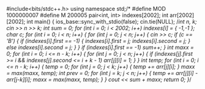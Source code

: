 #include<bits/stdc++.h>
using namespace std;/*
#define MOD 1000000007
#define M 200005
pair<int, int> indexes[2002];
int arr[2002][2002];
int main()
{
	ios_base::sync_with_stdio(false);
	cin.tie(NULL);
	/*int n, k;
	cin >> n >> k;
	int sum = 0;
	for (int i = 0; i < 2002; i++)
		indexes[i] = { -1,-1 };
	char c;
	for (int i = 0; i < n; i++)
	{
		for (int j = 0; j < n; j++)
		{
			cin >> c;
			if (c == 'B')
			{
				if (indexes[i].first == -1)
				{
					indexes[i].first = j;
					indexes[i].second = j;
				}
				else
					indexes[i].second = j;
			}
		}
		if (indexes[i].first == -1)
			sum++;
	}
	int maxx = 0;
	for (int i = 0; i <= n - k; i++)
	{
		for (int j = 0; j < n; j++)
		{
			if (indexes[j].first >= i && indexes[j].second <= i + k - 1)
				arr[j][i] = 1;
		}
	}
	int temp;
	for (int i = 0; i <= n - k; i++)
	{
		temp = 0;
		for (int j = 0; j < k; j++)
		{
			temp += arr[j][i];
		}
		maxx = max(maxx, temp);
		int prev = 0;
		for (int j = k; j < n; j++)
		{
			temp += arr[j][i] - arr[j-k][i];
			maxx = max(maxx, temp);
		}
	}
	cout << sum + maxx;
	return 0;
}*/
